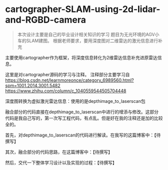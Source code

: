 # cartographer-SLAM-using-2d-lidar-and-RGBD-camera

>本次设计主要是自己的毕业设计相关知识的学习
>题目为无光环境的AGV小车的SLAM建图。
>根据老师要求，要用深度图对二维雷达的激光信息进行补充

主要使用cartographer作为框架，将深度信息转化为2维雷达信息补充进原雷达信息。

这里是对cartographer源码的学习与注释。
注释部分主要学习自
https://blog.csdn.net/learnmoreonce/category_6989560.html?spm=1001.2014.3001.5482
https://www.zhihu.com/column/c_1040559544505704448


深度图转换为虚拟激光雷达信息：使用的是depthimage_to_laserscan包

融合部分的代码直接在depthimage_to_laserscan中进行的增添与修改。这部分代码是我自己写的，第一次写工程代码，有点乱。但是好在我的注释还是加的比较全的。

首先，对depthimage_to_laserscan的代码进行解读。在我写的这篇博客中：【待撰写】

其次，融合部分的代码思路，在这篇博客中：【待撰写】

然后，交代一下整体学习设计以及实现的过程：【待撰写】


